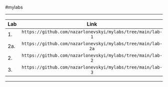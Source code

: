 #mylabs
***
|Lab   |Link          |
|------|:------------:|
|1.|`https://github.com/nazarlonevskyi/mylabs/tree/main/lab-1`|
|2a.|`https://github.com/nazarlonevskyi/mylabs/tree/main/lab-2a`|
|2.|`https://github.com/nazarlonevskyi/mylabs/tree/main/lab-2`|
|3.|`https://github.com/nazarlonevskyi/mylabs/tree/main/lab-3`|
***
